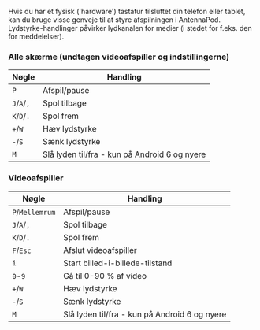 Hvis du har et fysisk ('hardware') tastatur tilsluttet din telefon eller tablet,
kan du bruge visse genveje til at styre afspilningen i AntennaPod.
Lydstyrke-handlinger påvirker lydkanalen for medier (i stedet for f.eks. den for
meddelelser).

### Alle skærme (undtagen videoafspiller og indstillingerne)

| Nøgle | Handling |
| --- | --- |
| `P` | Afspil/pause |
| `J`/`A`/`,` | Spol tilbage |
| `K`/`D`/`.` | Spol frem |
| `+`/`W` | Hæv lydstyrke |
| `-`/`S` | Sænk lydstyrke |
| `M` | Slå lyden til/fra - kun på Android 6 og nyere |

### Videoafspiller

| Nøgle | Handling |
| --- | --- |
| `P`/`Mellemrum` | Afspil/pause |
| `J`/`A`/`,` | Spol tilbage |
| `K`/`D`/`.` | Spol frem |
| `F`/`Esc` | Afslut videoafspiller |
| `i` | Start billed-i-billede-tilstand |
| `0`-`9` | Gå til 0-90 % af video |
| `+`/`W` | Hæv lydstyrke |
| `-`/`S` | Sænk lydstyrke |
| `M` | Slå lyden til/fra - kun på Android 6 og nyere |
